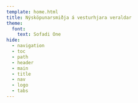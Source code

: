 ```yaml
---
template: home.html
title: Nýsköpunarsmiðja á vesturhjara veraldar
theme:
  font:
    text: Sofadi One
hide:
  - navigation
  - toc
  - path
  - header
  - main
  - title
  - nav
  - logo
  - tabs
---
```

#

<!--style>
  .md-typeset h1,
  .md-content__button {
    display: none;
  }
</style-->